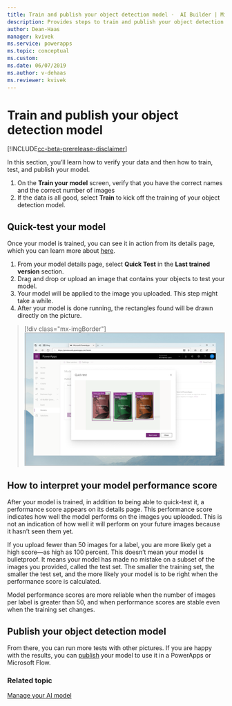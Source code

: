 ```yaml
---
title: Train and publish your object detection model -  AI Builder | Microsoft Docs
description: Provides steps to train and publish your object detection model in AI Builder.
author: Dean-Haas
manager: kvivek
ms.service: powerapps
ms.topic: conceptual
ms.custom: 
ms.date: 06/07/2019
ms.author: v-dehaas
ms.reviewer: kvivek
---
```


# Train and publish your object detection model

[!INCLUDE[cc-beta-prerelease-disclaimer](./includes/cc-beta-prerelease-disclaimer.md)]

In this section, you’ll learn how to verify your data and then how to train, test, and publish your model.

1.	On the **Train your model** screen, verify that you have the correct names and the correct number of images 
2.	If the data is all good, select **Train** to kick off the training of your object detection model.

## Quick-test your model 

Once your model is trained, you can see it in action from its details page, which you can learn more about [here](manage-model.md).

1. From your model details page, select **Quick Test** in the **Last trained version** section. 
2. Drag and drop or upload an image that contains your objects to test your model.
3. Your model will be applied to the image you uploaded. This step might take a while.
4. After your model is done running, the rectangles found will be drawn directly on the picture. 

  > [!div class="mx-imgBorder"]
  > ![Quick-test screen](media/quick-test.png)

## How to interpret your model performance score

After your model is trained, in addition to being able to quick-test it, a performance score appears on its details page. This performance score indicates how well the model performs on the images you uploaded. This is not an indication of how well it will perform on your future images because it hasn’t seen them yet. 

If you upload fewer than 50 images for a label, you are more likely get a high score—as high as 100 percent. This doesn’t mean your model is bulletproof. It means your model has made no mistake on a subset of the images you provided, called the test set. The smaller the training set, the smaller the test set, and the more likely your model is to be right when the performance score is calculated.


<!--from editor: Is the following sentence OK? "...performance scores are more reliable when .... and when performance scores are stable even when ..." Seems like either some words are missing or are extra. -->


Model performance scores are more reliable when the number of images per label is greater than 50,  and when performance scores are stable even when the training set changes.

## Publish your object detection model


<!--from editor: Does "in a PowerApps" mean "in an app created with PowerApps"? Also, do you mean "in a flow," or "in Microsoft Flow"? -->

From there, you can run more tests with other pictures. If you are happy with the results, you can [publish](publish-model.md) your model to use it in a PowerApps or Microsoft Flow.

### Related topic
[Manage your AI model](manage-model.md)
